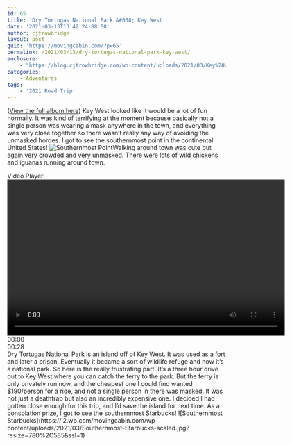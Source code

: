 ```yaml
---
id: 65
title: 'Dry Tortugas National Park &#038; Key West'
date: '2021-03-13T13:42:24-08:00'
author: cjtrowbridge
layout: post
guid: 'https://movingcabin.com/?p=65'
permalink: /2021/03/13/dry-tortugas-national-park-key-west/
enclosure:
    - "https://blog.cjtrowbridge.com/wp-content/uploads/2021/03/Key%20West.mp4?_=2\n17363315\nvideo/mp4\n"
categories:
    - Adventures
tags:
    - '2021 Road Trip'
---
```


([View the full album here](https://photos.app.goo.gl/t6nB4TwG5K1xKYYh7)) Key West looked like it would be a lot of fun normally. It was kind of terrifying at the moment because basically not a single person was wearing a mask anywhere in the town, and everything was very close together so there wasn’t really any way of avoiding the unmasked hordes. I got to see the southernmost point in the continental United States! ![Southernmost Point](https://i0.wp.com/movingcabin.com/wp-content/uploads/2021/03/Southernmost-Point-rotated.jpg?resize=780%2C585&ssl=1)Walking around town was cute but again very crowded and very unmasked. There were lots of wild chickens and iguanas running around town.

<div class="wp-video"><span class="mejs-offscreen">Video Player</span><div aria-label="Video Player" class="mejs-container mejs-container-keyboard-inactive wp-video-shortcode mejs-video" id="mep_0" role="application" tabindex="0"><div class="mejs-inner"><div class="mejs-mediaelement"><video class="wp-video-shortcode" data-mce-fragment="1" height="360" id="video-13854-2_html5" preload="metadata" src="https://blog.cjtrowbridge.com/wp-content/uploads/2021/03/Key%20West.mp4?_=2" width="640"></video></div><div class="mejs-layers"><div class="mejs-overlay mejs-layer mejs-overlay-play"><div aria-label="Play" aria-pressed="false" class="mejs-overlay-button" role="button" tabindex="0"></div></div></div><div class="mejs-controls"><div class="mejs-button mejs-playpause-button mejs-play"></div><div aria-live="off" class="mejs-time mejs-currenttime-container" role="timer"><span class="mejs-currenttime">00:00</span></div><div class="mejs-time-rail"></div><div class="mejs-time mejs-duration-container"><span class="mejs-duration">00:28</span></div><div class="mejs-button mejs-volume-button mejs-mute"></div><div class="mejs-button mejs-fullscreen-button"></div></div></div></div></div> Dry Tortugas National Park is an island off of Key West. It was used as a fort and later a prison. Eventually it became a sort of wildlife refuge and now it’s a national park. So here is the really frustrating part. It’s a three hour drive out to Key West where you can catch the ferry to the park. But the ferry is only privately run now, and the cheapest one I could find wanted $190/person for a ride, and not a single person in there was masked. It was not just a deathtrap but also an incredibly expensive one. I decided I had gotten close enough for this trip, and I’d save the island for next time. As a consolation prize, I got to see the southernmost Starbucks! ![Southernmost Starbucks](https://i2.wp.com/movingcabin.com/wp-content/uploads/2021/03/Southernmost-Starbucks-scaled.jpg?resize=780%2C585&ssl=1)